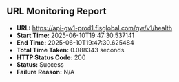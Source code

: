## URL Monitoring Report

- **URL:** https://api-gw1-prod1.fisglobal.com/gw/v1/health
- **Start Time:** 2025-06-10T19:47:30.537141
- **End Time:** 2025-06-10T19:47:30.625484
- **Total Time Taken:** 0.088343 seconds
- **HTTP Status Code:** 200
- **Status:** Success
- **Failure Reason:** N/A
